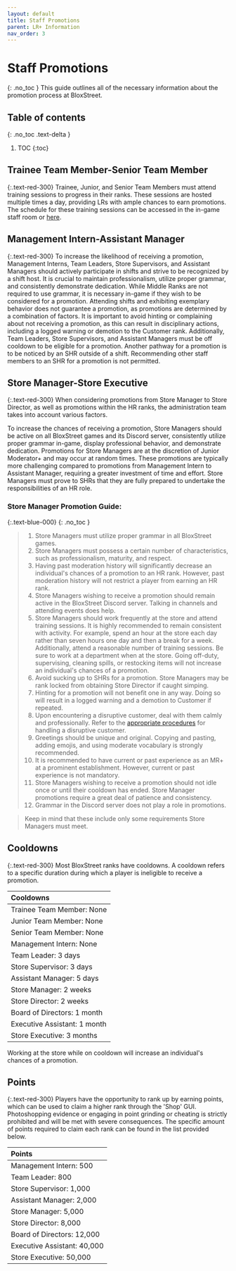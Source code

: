 ```yaml
---
layout: default
title: Staff Promotions
parent: LR+ Information
nav_order: 3
---
```


# Staff Promotions
{: .no_toc }
This guide outlines all of the necessary information about the promotion process at BloxStreet.

## Table of contents
{: .no_toc .text-delta }

1. TOC
{:toc}

## Trainee Team Member-Senior Team Member
{:.text-red-300}
Trainee, Junior, and Senior Team Members must attend training sessions to progress in their ranks. These sessions are hosted multiple times a day, providing LRs with ample chances to earn promotions. The schedule for these training sessions can be accessed in the in-game staff room or [here](https://discord.com/channels/323081832071561216/600732254502780928/1133663177549299794).

## Management Intern-Assistant Manager
{:.text-red-300}
To increase the likelihood of receiving a promotion, Management Interns, Team Leaders, Store Supervisors, and Assistant Managers should actively participate in shifts and strive to be recognized by a shift host. It is crucial to maintain professionalism, utilize proper grammar, and consistently demonstrate dedication. While Middle Ranks are not required to use grammar, it is necessary in-game if they wish to be considered for a promotion. Attending shifts and exhibiting exemplary behavior does not guarantee a promotion, as promotions are determined by a combination of factors. It is important to avoid hinting or complaining about not receiving a promotion, as this can result in disciplinary actions, including a logged warning or demotion to the Customer rank. Additionally, Team Leaders, Store Supervisors, and Assistant Managers must be off cooldown to be eligible for a promotion. Another pathway for a promotion is to be noticed by an SHR outside of a shift. Recommending other staff members to an SHR for a promotion is not permitted.

## Store Manager-Store Executive
{:.text-red-300}
When considering promotions from Store Manager to Store Director, as well as promotions within the HR ranks, the administration team takes into account various factors.

To increase the chances of receiving a promotion, Store Managers should be active on all BloxStreet games and its Discord server, consistently utilize proper grammar in-game, display professional behavior, and demonstrate dedication. Promotions for Store Managers are at the discretion of Junior Moderator+ and may occur at random times. These promotions are typically more challenging compared to promotions from Management Intern to Assistant Manager, requiring a greater investment of time and effort. Store Managers must prove to SHRs that they are fully prepared to undertake the responsibilities of an HR role.

### **Store Manager Promotion Guide:**
{:.text-blue-000}
{: .no_toc }

> 1.   Store Managers must utilize proper grammar in all BloxStreet games.
> 2.   Store Managers must possess a certain number of characteristics, such as professionalism, maturity, and respect.
> 3.   Having past moderation history will significantly decrease an individual's chances of a promotion to an HR rank. However, past moderation history will not restrict a player from earning an HR rank.
> 4.   Store Managers wishing to receive a promotion should remain active in the BloxStreet Discord server. Talking in channels and attending events does help.
> 5.   Store Managers should work frequently at the store and attend training sessions. It is highly recommended to remain consistent with activity. For example, spend an hour at the store each day rather than seven hours one day and then a break for a week. Additionally, attend a reasonable number of training sessions. Be sure to work at a department when at the store. Going off-duty, supervising, cleaning spills, or restocking items will not increase an individual's chances of a promotion.
> 6.   Avoid sucking up to SHRs for a promotion. Store Managers may be rank locked from obtaining Store Director if caught simping. 
> 7.   Hinting for a promotion will not benefit one in any way. Doing so will result in a logged warning and a demotion to Customer if repeated.
> 8.   Upon encountering a disruptive customer, deal with them calmly and professionally. Refer to the [appropriate procedures](https://support.bloxstreet.store/guides/punishment-guide.html) for handling a disruptive customer. 
> 9.   Greetings should be unique and original. Copying and pasting, adding emojis, and using moderate vocabulary is strongly recommended.
> 10.  It is recommended to have current or past experience as an MR+ at a prominent establishment. However, current or past experience is not mandatory. 
> 11.  Store Managers wishing to receive a promotion should not idle once or until their cooldown has ended. Store Manager promotions require a great deal of patience and consistency.
> 12.  Grammar in the Discord server does not play a role in promotions.

> Keep in mind that these include only some requirements Store Managers must meet.

## Cooldowns 
{:.text-red-300}
Most BloxStreet ranks have cooldowns. A cooldown refers to a specific duration during which a player is ineligible to receive a promotion.

| Cooldowns | 
|:----------|
| Trainee Team Member: None |
| Junior Team Member: None |
| Senior Team Member: None |
| Management Intern: None |
| Team Leader: 3 days |
| Store Supervisor: 3 days |
| Assistant Manager: 5 days |
| Store Manager: 2 weeks |
| Store Director: 2 weeks |
| Board of Directors: 1 month |
| Executive Assistant: 1 month |
| Store Executive: 3 months |

Working at the store while on cooldown will increase an individual's chances of a promotion.

## Points 
{:.text-red-300}
Players have the opportunity to rank up by earning points, which can be used to claim a higher rank through the 'Shop' GUI. Photoshopping evidence or engaging in point grinding or cheating is strictly prohibited and will be met with severe consequences. The specific amount of points required to claim each rank can be found in the list provided below.

| Points | 
|:----------|
| Management Intern: 500 |
| Team Leader: 800 |
| Store Supervisor: 1,000 |
| Assistant Manager: 2,000 |
| Store Manager: 5,000 |
| Store Director: 8,000 |
| Board of Directors: 12,000 |
| Executive Assistant: 40,000 |
| Store Executive: 50,000 |
